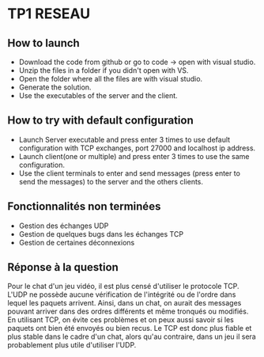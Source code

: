 # TP1 RESEAU


## How to launch

* Download the code from github or go to code -> open with visual studio.
* Unzip the files in a folder if you didn't open with VS.
* Open the folder where all the files are with visual studio.
* Generate the solution.
* Use the executables of the server and the client.

## How to try with default configuration

* Launch Server executable and press enter 3 times to use default configuration with TCP exchanges, port 27000 and localhost ip address.
* Launch client(one or multiple) and press enter 3 times to use the same configuration.
* Use the client terminals to enter and send messages (press enter to send the messages) to the server and the others clients.

## Fonctionnalités non terminées

- Gestion des échanges UDP
- Gestion de quelques bugs dans les échanges TCP
- Gestion de certaines déconnexions

## Réponse à la question 

Pour le chat d'un jeu vidéo, il est plus censé d'utiliser le protocole TCP.
L'UDP ne possède aucune vérification de l'intégrité ou de l'ordre dans lequel les paquets arrivent.
Ainsi, dans un chat, on aurait des messages pouvant arriver dans des ordres différents et même tronqués ou modifiés.
En utilisant TCP, on évite ces problèmes et on peux aussi savoir si les paquets ont bien été envoyés ou bien recus.
Le TCP est donc plus fiable et plus stable dans le cadre d'un chat, alors qu'au contraire, dans un jeu il sera probablement plus utile d'utiliser l'UDP.
